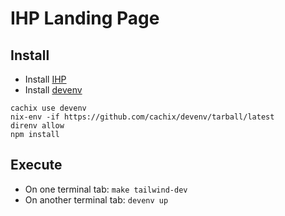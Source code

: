# IHP Landing Page

## Install 

- Install [IHP](https://ihp.digitallyinduced.com/)
- Install [devenv](https://devenv.sh/getting-started/)

```
cachix use devenv
nix-env -if https://github.com/cachix/devenv/tarball/latest
direnv allow
npm install
```

## Execute

- On one terminal tab: `make tailwind-dev`
- On another terminal tab: `devenv up`
